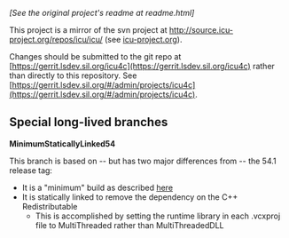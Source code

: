 *[See the original project's readme at readme.html]*

This project is a mirror of the svn project at http://source.icu-project.org/repos/icu/icu/ (see [icu-project.org](http://icu-project.org)).

Changes should be submitted to the git repo at [https://gerrit.lsdev.sil.org/icu4c](https://gerrit.lsdev.sil.org/icu4c) rather than directly to this repository. See [https://gerrit.lsdev.sil.org/#/admin/projects/icu4c](https://gerrit.lsdev.sil.org/#/admin/projects/icu4c).

## Special long-lived branches ##

**MinimumStaticallyLinked54**

This branch is based on -- but has two major differences from -- the 54.1 release tag:

- It is a "minimum" build as described [here](https://github.com/sillsdev/icu-dotnet#windows-1)
- It is statically linked to remove the dependency on the C++ Redistributable
	- This is accomplished by setting the runtime library in each .vcxproj file to MultiThreaded rather than MultiThreadedDLL